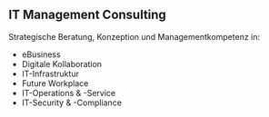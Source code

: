 ## <i class="fa fa-compass" aria-hidden="true"></i> IT Management Consulting
Strategische Beratung, Konzeption und Managementkompetenz in:  
* eBusiness
* Digitale Kollaboration
* IT-Infrastruktur 
* Future Workplace
* IT-Operations & -Service
* IT-Security & -Compliance